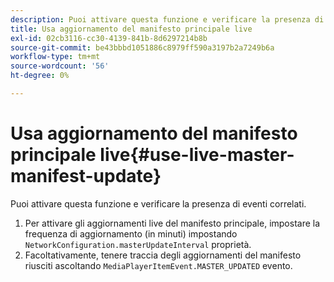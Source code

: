 ```yaml
---
description: Puoi attivare questa funzione e verificare la presenza di eventi correlati.
title: Usa aggiornamento del manifesto principale live
exl-id: 02cb3116-cc30-4139-841b-8d6297214b8b
source-git-commit: be43bbbd1051886c8979ff590a3197b2a7249b6a
workflow-type: tm+mt
source-wordcount: '56'
ht-degree: 0%

---
```


# Usa aggiornamento del manifesto principale live{#use-live-master-manifest-update}

Puoi attivare questa funzione e verificare la presenza di eventi correlati.

1. Per attivare gli aggiornamenti live del manifesto principale, impostare la frequenza di aggiornamento (in minuti) impostando `NetworkConfiguration.masterUpdateInterval` proprietà.
1. Facoltativamente, tenere traccia degli aggiornamenti del manifesto riusciti ascoltando `MediaPlayerItemEvent.MASTER_UPDATED` evento.
